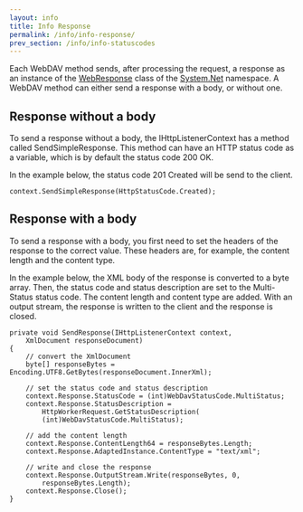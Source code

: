 ```yaml
---
layout: info
title: Info Response
permalink: /info/info-response/
prev_section: /info/info-statuscodes
---
```


Each WebDAV method sends, after processing the request, a response as an instance of the [WebResponse][1] class of the [System.Net][2] namespace.
A WebDAV method can either send a response with a body, or without one.

## Response without a body ##

To send a response without a body, the IHttpListenerContext has a method called SendSimpleResponse.
This method can have an HTTP status code as a variable, which is by default the status code 200 OK.

In the example below, the status code 201 Created will be send to the client.

    context.SendSimpleResponse(HttpStatusCode.Created);

## Response with a body ##

To send a response with a body, you first need to set the headers of the response to the correct value. These headers are, for example, the content length and the content type.

In the example below, the XML body of the response is converted to a byte array. Then, the status code and status description are set to the Multi-Status status code.
The content length and content type are added. With an output stream, the response is written to the client and the response is closed.

    private void SendResponse(IHttpListenerContext context,
        XmlDocument responseDocument)
    {
        // convert the XmlDocument
        byte[] responseBytes = Encoding.UTF8.GetBytes(responseDocument.InnerXml);

        // set the status code and status description
        context.Response.StatusCode = (int)WebDavStatusCode.MultiStatus;
        context.Response.StatusDescription =
            HttpWorkerRequest.GetStatusDescription(
            (int)WebDavStatusCode.MultiStatus);

        // add the content length
        context.Response.ContentLength64 = responseBytes.Length;
        context.Response.AdaptedInstance.ContentType = "text/xml";

        // write and close the response
        context.Response.OutputStream.Write(responseBytes, 0,
            responseBytes.Length);
        context.Response.Close();
    }

  [1]: http://msdn.microsoft.com/en-us/library/system.net.webresponse.aspx
  [2]: http://msdn.microsoft.com/en-us/library/system.net.aspx
